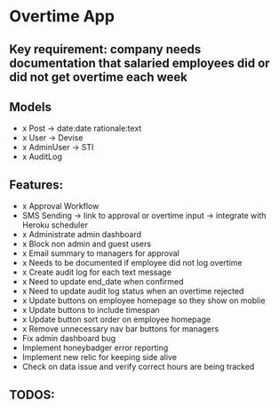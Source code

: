# Overtime App

## Key requirement: company needs documentation that salaried employees did or did not get overtime each week

## Models
- x Post -> date:date rationale:text
- x User -> Devise
- x AdminUser -> STI
- x AuditLog

## Features:
- x Approval Workflow
- SMS Sending -> link to approval or overtime input -> integrate with Heroku scheduler
- x Administrate admin dashboard
- x Block non admin and guest users
- x Email summary to managers for approval
- x Needs to be documented if employee did not log overtime
- x Create audit log for each text message
- x Need to update end_date when confirmed
- x Need to update audit log status when an overtime rejected
- x Update buttons on employee homepage so they show on moblie
- x Update buttons to include timespan
- x Update button sort order on employee homepage
- x Remove unnecessary nav bar buttons for managers
- Fix admin dashboard bug
- Implement honeybadger error reporting
- Implement new relic for keeping side alive
- Check on data issue and verify correct hours are being tracked

## TODOS: